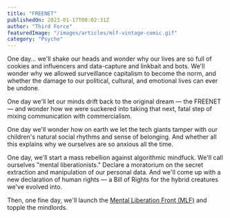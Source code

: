 ```yaml
---
title: "FREENET"
publishedOn: 2023-01-17T00:02:31Z
author: "Third Force"
featuredImage: "/images/articles/mlf-vintage-comic.gif"
category: "Psycho"
---
```


One day... we'll shake our heads and wonder why our lives are so full of cookies and influencers and data-capture and linkbait and bots. We'll wonder why we allowed surveillance capitalism to become the norm, and whether the damage to our political, cultural, and emotional lives can ever be undone.

One day we'll let our minds drift back to the original dream — the FREENET — and wonder how we were suckered into taking that next, fatal step of mixing communication with commercialism.

One day we'll wonder how on earth we let the tech giants tamper with our children's natural social rhythms and sense of belonging. And whether all this explains why we ourselves are so anxious all the time.

One day, we'll start a mass rebellion against algorithmic mindfuck. We'll call ourselves "mental liberationists." Declare a moratorium on the secret extraction and manipulation of our personal data. And we'll come up with a new declaration of human rights — a Bill of Rights for the hybrid creatures we've evolved into.

Then, one fine day, we'll launch the [Mental Liberation Front (MLF)](https://www.adbusters.org/listserv/mental-liberation-front-manifesto) and topple the mindlords.
